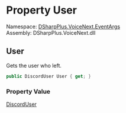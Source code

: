 # Property User

Namespace: [DSharpPlus.VoiceNext.EventArgs](DSharpPlus.VoiceNext.EventArgs.md)  
Assembly: DSharpPlus.VoiceNext.dll

## <a id="DSharpPlus_VoiceNext_EventArgs_VoiceUserLeaveEventArgs_User"></a>User

Gets the user who left.

```csharp
public DiscordUser User { get; }
```

### Property Value

[DiscordUser](DSharpPlus.Entities.DiscordUser.md)

